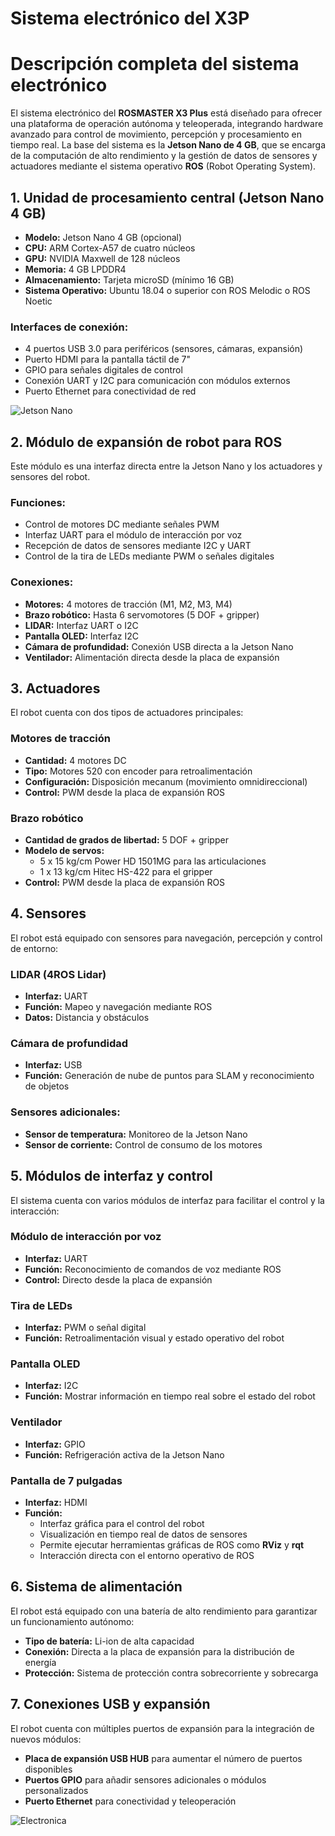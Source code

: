 # Sistema electrónico del X3P

# **Descripción completa del sistema electrónico**  

El sistema electrónico del **ROSMASTER X3 Plus** está diseñado para ofrecer una plataforma de operación autónoma y teleoperada, integrando hardware avanzado para control de movimiento, percepción y procesamiento en tiempo real. La base del sistema es la **Jetson Nano de 4 GB**, que se encarga de la computación de alto rendimiento y la gestión de datos de sensores y actuadores mediante el sistema operativo **ROS** (Robot Operating System).


## **1. Unidad de procesamiento central (Jetson Nano 4 GB)**
- **Modelo:** Jetson Nano 4 GB (opcional)  
- **CPU:** ARM Cortex-A57 de cuatro núcleos  
- **GPU:** NVIDIA Maxwell de 128 núcleos  
- **Memoria:** 4 GB LPDDR4  
- **Almacenamiento:** Tarjeta microSD (mínimo 16 GB)  
- **Sistema Operativo:** Ubuntu 18.04 o superior con ROS Melodic o ROS Noetic  

### **Interfaces de conexión:**
- 4 puertos USB 3.0 para periféricos (sensores, cámaras, expansión)  
- Puerto HDMI para la pantalla táctil de 7"  
- GPIO para señales digitales de control  
- Conexión UART y I2C para comunicación con módulos externos  
- Puerto Ethernet para conectividad de red  

![Jetson Nano](./Images/Elect/jetson.png)


## **2. Módulo de expansión de robot para ROS**
Este módulo es una interfaz directa entre la Jetson Nano y los actuadores y sensores del robot.  

### **Funciones:**
- Control de motores DC mediante señales PWM  
- Interfaz UART para el módulo de interacción por voz  
- Recepción de datos de sensores mediante I2C y UART  
- Control de la tira de LEDs mediante PWM o señales digitales  

### **Conexiones:**  
- **Motores:** 4 motores de tracción (M1, M2, M3, M4)  
- **Brazo robótico:** Hasta 6 servomotores (5 DOF + gripper)  
- **LIDAR:** Interfaz UART o I2C  
- **Pantalla OLED:** Interfaz I2C  
- **Cámara de profundidad:** Conexión USB directa a la Jetson Nano  
- **Ventilador:** Alimentación directa desde la placa de expansión  


## **3. Actuadores**  
El robot cuenta con dos tipos de actuadores principales:

###  **Motores de tracción**  
- **Cantidad:** 4 motores DC  
- **Tipo:** Motores 520 con encoder para retroalimentación  
- **Configuración:** Disposición mecanum (movimiento omnidireccional)  
- **Control:** PWM desde la placa de expansión ROS  

###  **Brazo robótico**  
- **Cantidad de grados de libertad:** 5 DOF + gripper  
- **Modelo de servos:**  
   - 5 x 15 kg/cm Power HD 1501MG para las articulaciones  
   - 1 x 13 kg/cm Hitec HS-422 para el gripper  
- **Control:** PWM desde la placa de expansión ROS  


## **4. Sensores**  
El robot está equipado con sensores para navegación, percepción y control de entorno:

###  **LIDAR (4ROS Lidar)**  
- **Interfaz:** UART  
- **Función:** Mapeo y navegación mediante ROS  
- **Datos:** Distancia y obstáculos  

###  **Cámara de profundidad**  
- **Interfaz:** USB  
- **Función:** Generación de nube de puntos para SLAM y reconocimiento de objetos  

###  **Sensores adicionales:**  
- **Sensor de temperatura:** Monitoreo de la Jetson Nano  
- **Sensor de corriente:** Control de consumo de los motores  


## **5. Módulos de interfaz y control**  
El sistema cuenta con varios módulos de interfaz para facilitar el control y la interacción:

###  **Módulo de interacción por voz**  
- **Interfaz:** UART  
- **Función:** Reconocimiento de comandos de voz mediante ROS  
- **Control:** Directo desde la placa de expansión  

###  **Tira de LEDs**  
- **Interfaz:** PWM o señal digital  
- **Función:** Retroalimentación visual y estado operativo del robot  

###  **Pantalla OLED**  
- **Interfaz:** I2C  
- **Función:** Mostrar información en tiempo real sobre el estado del robot  

###  **Ventilador**  
- **Interfaz:** GPIO  
- **Función:** Refrigeración activa de la Jetson Nano  

###  **Pantalla de 7 pulgadas**  
- **Interfaz:** HDMI  
- **Función:**  
   - Interfaz gráfica para el control del robot  
   - Visualización en tiempo real de datos de sensores  
   - Permite ejecutar herramientas gráficas de ROS como **RViz** y **rqt**  
   - Interacción directa con el entorno operativo de ROS  


## **6. Sistema de alimentación**  
El robot está equipado con una batería de alto rendimiento para garantizar un funcionamiento autónomo:

- **Tipo de batería:** Li-ion de alta capacidad  
- **Conexión:** Directa a la placa de expansión para la distribución de energía  
- **Protección:** Sistema de protección contra sobrecorriente y sobrecarga  


## **7. Conexiones USB y expansión**  
El robot cuenta con múltiples puertos de expansión para la integración de nuevos módulos:

- **Placa de expansión USB HUB** para aumentar el número de puertos disponibles  
- **Puertos GPIO** para añadir sensores adicionales o módulos personalizados  
- **Puerto Ethernet** para conectividad y teleoperación  


![Electronica](./Images/Elect/electronica.png)